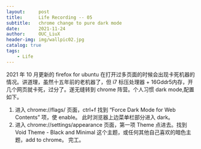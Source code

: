 ```yaml
---
layout:     post
title:      Life Recording -- 05 
subtitle:   chrome change to pure dark mode     
date:       2021-11-24
author:     OUC_LiuX
header-img: img/wallpic02.jpg
catalog: true
tags:
    - Life       
---
```

2021 年 10 月更新的 firefox for ubuntu 在打开过多页面的时候会出现卡死机器的情况。讲道理，虽然十五年前的老机器了，但 i7 标压处理器 + 16Gddr5内存，开几个网页就卡死，过分了。遂无缝转到 chrome 阵营。个人习惯 dark mode,配置如下。               

1. 进入 chrome://flags/ 页面，ctrl+f 找到 “Force Dark Mode for Web Contents” 项，使 enable。 此时浏览器上边菜单栏部分进入 dark。           
2. 进入 chrome://settings/appearance 页面，第一项 Theme 点进去。找到 Void Theme - Black and Minimal 这个主题，或任何其他自己喜欢的暗色主题，add to chrome。 完工。                

